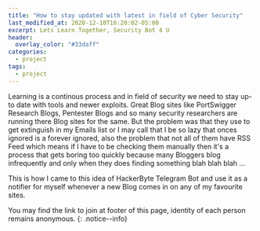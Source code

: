 ```yaml
---
title: "How to stay updated with latest in field of Cyber Security"
last_modified_at: 2020-12-10T16:20:02-05:00
excerpt: Lets Learn Together, Security Bot 4 U
header:
  overlay_color: "#33daff"
categories:
  - project
tags:
  - project
---
```


Learning is a continous process and in field of security we need to stay up-to date with tools and newer exploits. Great Blog sites like PortSwigger Research Blogs, Pentester Blogs and so many security researchers are running there Blog sites for the same.
But the problem was that they use to get extinguish in my Emails list or I may call that I be so lazy that onces ignored is a forever ignored, also the problem that not all of them have RSS Feed which means if I have to be checking them manually then it's a process that gets boring too quickly because many Bloggers blog infrequently and only when they does finding something blah blah blah ...

This is how I came to this idea of HackerByte Telegram Bot and use it as a notifier for myself whenever a new Blog comes in on any of my favourite sites.

You may find the link to join at footer of this page, identity of each person remains anonymous.
{: .notice--info}